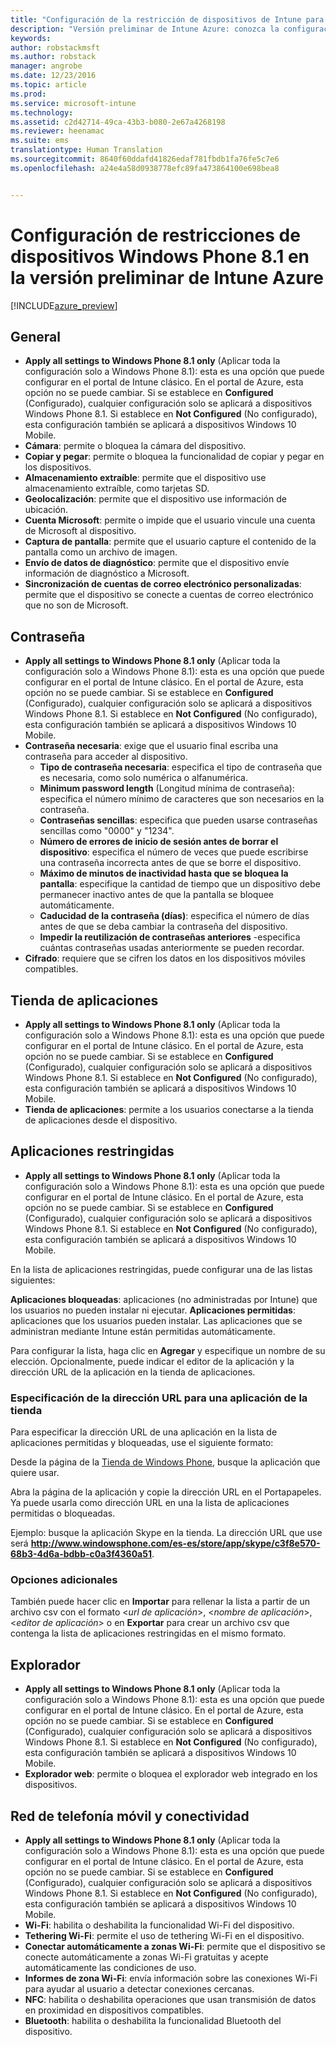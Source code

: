 ```yaml
---
title: "Configuración de la restricción de dispositivos de Intune para Windows Phone 8.1 | Versión preliminar de Intune Azure | Microsoft Docs"
description: "Versión preliminar de Intune Azure: conozca la configuración de Intune que puede usar para controlar la configuración y la funcionalidad de dispositivos Windows Phone 8.1."
keywords: 
author: robstackmsft
ms.author: robstack
manager: angrobe
ms.date: 12/23/2016
ms.topic: article
ms.prod: 
ms.service: microsoft-intune
ms.technology: 
ms.assetid: c2d42714-49ca-43b3-b080-2e67a4268198
ms.reviewer: heenamac
ms.suite: ems
translationtype: Human Translation
ms.sourcegitcommit: 8640f60ddafd41826edaf781fbdb1fa76fe5c7e6
ms.openlocfilehash: a24e4a58d0938778efc89fa473864100e698bea8


---
```


# <a name="windows-phone-81-device-restriction-settings-in-intune-azure-preview"></a>Configuración de restricciones de dispositivos Windows Phone 8.1 en la versión preliminar de Intune Azure

[!INCLUDE[azure_preview](../includes/azure_preview.md)]

## <a name="general"></a>General
-   **Apply all settings to Windows Phone 8.1 only** (Aplicar toda la configuración solo a Windows Phone 8.1): esta es una opción que puede configurar en el portal de Intune clásico. En el portal de Azure, esta opción no se puede cambiar. Si se establece en **Configured** (Configurado), cualquier configuración solo se aplicará a dispositivos Windows Phone 8.1. Si establece en **Not Configured** (No configurado), esta configuración también se aplicará a dispositivos Windows 10 Mobile.
-   **Cámara**: permite o bloquea la cámara del dispositivo.
-   **Copiar y pegar**: permite o bloquea la funcionalidad de copiar y pegar en los dispositivos.
-   **Almacenamiento extraíble**: permite que el dispositivo use almacenamiento extraíble, como tarjetas SD.
-   **Geolocalización**: permite que el dispositivo use información de ubicación.
-   **Cuenta Microsoft**: permite o impide que el usuario vincule una cuenta de Microsoft al dispositivo.
-   **Captura de pantalla**: permite que el usuario capture el contenido de la pantalla como un archivo de imagen.
-   **Envío de datos de diagnóstico**: permite que el dispositivo envíe información de diagnóstico a Microsoft.
-   **Sincronización de cuentas de correo electrónico personalizadas**: permite que el dispositivo se conecte a cuentas de correo electrónico que no son de Microsoft.

## <a name="password"></a>Contraseña
-   **Apply all settings to Windows Phone 8.1 only** (Aplicar toda la configuración solo a Windows Phone 8.1): esta es una opción que puede configurar en el portal de Intune clásico. En el portal de Azure, esta opción no se puede cambiar. Si se establece en **Configured** (Configurado), cualquier configuración solo se aplicará a dispositivos Windows Phone 8.1. Si establece en **Not Configured** (No configurado), esta configuración también se aplicará a dispositivos Windows 10 Mobile.
-   **Contraseña necesaria**: exige que el usuario final escriba una contraseña para acceder al dispositivo.
    -   **Tipo de contraseña necesaria**: especifica el tipo de contraseña que es necesaria, como solo numérica o alfanumérica.
    -   **Minimum password length** (Longitud mínima de contraseña): especifica el número mínimo de caracteres que son necesarios en la contraseña.
    -   **Contraseñas sencillas**: especifica que pueden usarse contraseñas sencillas como "0000" y "1234".
    -   **Número de errores de inicio de sesión antes de borrar el dispositivo**: especifica el número de veces que puede escribirse una contraseña incorrecta antes de que se borre el dispositivo.
    -   **Máximo de minutos de inactividad hasta que se bloquea la pantalla**: especifique la cantidad de tiempo que un dispositivo debe permanecer inactivo antes de que la pantalla se bloquee automáticamente.
    -   **Caducidad de la contraseña (días)**: especifica el número de días antes de que se deba cambiar la contraseña del dispositivo.
    -   **Impedir la reutilización de contraseñas anteriores** -especifica cuántas contraseñas usadas anteriormente se pueden recordar.
-   **Cifrado**: requiere que se cifren los datos en los dispositivos móviles compatibles.

## <a name="app-store"></a>Tienda de aplicaciones
-   **Apply all settings to Windows Phone 8.1 only** (Aplicar toda la configuración solo a Windows Phone 8.1): esta es una opción que puede configurar en el portal de Intune clásico. En el portal de Azure, esta opción no se puede cambiar. Si se establece en **Configured** (Configurado), cualquier configuración solo se aplicará a dispositivos Windows Phone 8.1. Si establece en **Not Configured** (No configurado), esta configuración también se aplicará a dispositivos Windows 10 Mobile.
-   **Tienda de aplicaciones**: permite a los usuarios conectarse a la tienda de aplicaciones desde el dispositivo.

## <a name="restricted-apps"></a>Aplicaciones restringidas

-   **Apply all settings to Windows Phone 8.1 only** (Aplicar toda la configuración solo a Windows Phone 8.1): esta es una opción que puede configurar en el portal de Intune clásico. En el portal de Azure, esta opción no se puede cambiar. Si se establece en **Configured** (Configurado), cualquier configuración solo se aplicará a dispositivos Windows Phone 8.1. Si establece en **Not Configured** (No configurado), esta configuración también se aplicará a dispositivos Windows 10 Mobile.

En la lista de aplicaciones restringidas, puede configurar una de las listas siguientes:

**Aplicaciones bloqueadas**: aplicaciones (no administradas por Intune) que los usuarios no pueden instalar ni ejecutar.
**Aplicaciones permitidas**: aplicaciones que los usuarios pueden instalar. Las aplicaciones que se administran mediante Intune están permitidas automáticamente.

Para configurar la lista, haga clic en **Agregar** y especifique un nombre de su elección. Opcionalmente, puede indicar el editor de la aplicación y la dirección URL de la aplicación en la tienda de aplicaciones.

### <a name="how-to-specify-the-url-to-an-app-in-the-store"></a>Especificación de la dirección URL para una aplicación de la tienda

Para especificar la dirección URL de una aplicación en la lista de aplicaciones permitidas y bloqueadas, use el siguiente formato:

Desde la página de la [Tienda de Windows Phone](https://www.microsoft.com/store/apps/windows-phone), busque la aplicación que quiere usar.

Abra la página de la aplicación y copie la dirección URL en el Portapapeles. Ya puede usarla como dirección URL en una la lista de aplicaciones permitidas o bloqueadas.

Ejemplo: busque la aplicación Skype en la tienda. La dirección URL que use será **http://www.windowsphone.com/es-es/store/app/skype/c3f8e570-68b3-4d6a-bdbb-c0a3f4360a51**.



### <a name="additional-options"></a>Opciones adicionales

También puede hacer clic en **Importar** para rellenar la lista a partir de un archivo csv con el formato <*url de aplicación*>, <*nombre de aplicación*>, <*editor de aplicación*> o en **Exportar** para crear un archivo csv que contenga la lista de aplicaciones restringidas en el mismo formato.


## <a name="browser"></a>Explorador
-   **Apply all settings to Windows Phone 8.1 only** (Aplicar toda la configuración solo a Windows Phone 8.1): esta es una opción que puede configurar en el portal de Intune clásico. En el portal de Azure, esta opción no se puede cambiar. Si se establece en **Configured** (Configurado), cualquier configuración solo se aplicará a dispositivos Windows Phone 8.1. Si establece en **Not Configured** (No configurado), esta configuración también se aplicará a dispositivos Windows 10 Mobile.
-   **Explorador web**: permite o bloquea el explorador web integrado en los dispositivos.

## <a name="cellular-and-connectivity"></a>Red de telefonía móvil y conectividad
-   **Apply all settings to Windows Phone 8.1 only** (Aplicar toda la configuración solo a Windows Phone 8.1): esta es una opción que puede configurar en el portal de Intune clásico. En el portal de Azure, esta opción no se puede cambiar. Si se establece en **Configured** (Configurado), cualquier configuración solo se aplicará a dispositivos Windows Phone 8.1. Si establece en **Not Configured** (No configurado), esta configuración también se aplicará a dispositivos Windows 10 Mobile.
-   **Wi-Fi**: habilita o deshabilita la funcionalidad Wi-Fi del dispositivo.
-   **Tethering Wi-Fi**: permite el uso de tethering Wi-Fi en el dispositivo.
-   **Conectar automáticamente a zonas Wi-Fi**: permite que el dispositivo se conecte automáticamente a zonas Wi-Fi gratuitas y acepte automáticamente las condiciones de uso.
-   **Informes de zona Wi-Fi**: envía información sobre las conexiones Wi-Fi para ayudar al usuario a detectar conexiones cercanas.
-   **NFC**: habilita o deshabilita operaciones que usan transmisión de datos en proximidad en dispositivos compatibles.
-   **Bluetooth**: habilita o deshabilita la funcionalidad Bluetooth del dispositivo.



<!--HONumber=Feb17_HO1-->


